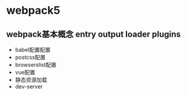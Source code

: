 # webpack5

## webpack基本概念 entry output loader plugins


- babel配置配置
- postcss配置
- browserslist配置
- vue配置
- 静态资源加载
- dev-server
